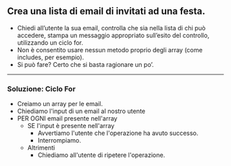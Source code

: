 ## Crea una lista di email di invitati ad una festa.
  - Chiedi all’utente la sua email, controlla che sia nella lista di chi può accedere, stampa un messaggio appropriato sull’esito del controllo, utilizzando un ciclo for.
  - Non è consentito usare nessun metodo proprio degli array (come includes, per esempio).
  - Si può fare? Certo che si basta ragionare un po’.

--- 

### Soluzione: Ciclo For

- Creiamo un array per le email. 
- Chiediamo l'input di un email al nostro utente 
- PER OGNI email presente nell'array 
   - SE l'input è presente nell'array 
      - Avvertiamo l'utente che l'operazione ha avuto successo. 
      - Interrompiamo.
   - Altrimenti
      - Chiediamo all'utente di ripetere l'operazione.
